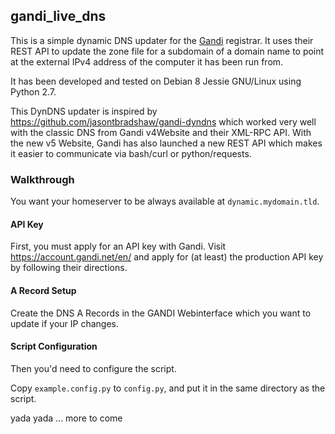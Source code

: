 gandi_live_dns
----

This is a simple dynamic DNS updater for the
[Gandi](https://www.gandi.net) registrar. It uses their REST API to update
the zone file for a subdomain of a domain name to point at the external IPv4
address of the computer it has been run from.

It has been developed and tested on Debian 8 Jessie GNU/Linux using Python 2.7.

This DynDNS updater is inspired by https://github.com/jasontbradshaw/gandi-dyndns which worked very well 
with the classic DNS from Gandi v4Website and their XML-RPC API. 
With the new v5 Website, Gandi has also launched a 
new REST API which makes it easier to communicate via bash/curl or python/requests.  

### Walkthrough

You want your homeserver to be always available at `dynamic.mydomain.tld`.

#### API Key
First, you must apply for an API key with Gandi. Visit
https://account.gandi.net/en/ and apply for (at least) the production API
key by following their directions.

#### A Record Setup
Create the DNS A Records in the GANDI Webinterface which you want to update if your IP changes. 

#### Script Configuration
Then you'd need to configure the script.

Copy `example.config.py` to `config.py`, and put it in the same directory
   as the script.

   
yada yada ... 
more to come